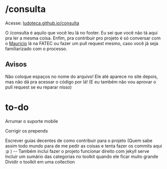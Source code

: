 # /consulta

Acesse: [ludoteca.github.io/consulta](http://ludoteca.github.io/consulta)

O /consulta é aquilo que você leu lá no footer. Eu sei que você não tá aqui pra ler a mesma coisa.
Enfim, pra contribuir pro projeto é só conversar com o [Mauricio](http://loloop.github.io/) lá na FATEC ou fazer um pull request mesmo, caso você já seja familiarizado com o processo.

## Avisos

Não coloque espaços no nome do arquivo! Ele até aparece no site depois, mas não dá pra acessar o código por lá! (E eu também não vou aprovar o pull request se eu reparar nisso)


# to-do
Arrumar o suporte mobile

Corrigir os prepends

Escrever guias decentes de como contribuir para o projeto (Quem sabe assim todo mundo para de me pedir as coisas e tenta fazer os commits aqui :p ) -- Também inclui fazer o projeto funcionar direito com jekyll serve
Incluir um sumário das categorias no toolkit quando ele ficar muito grande
Dividir o toolkit em uma collection
